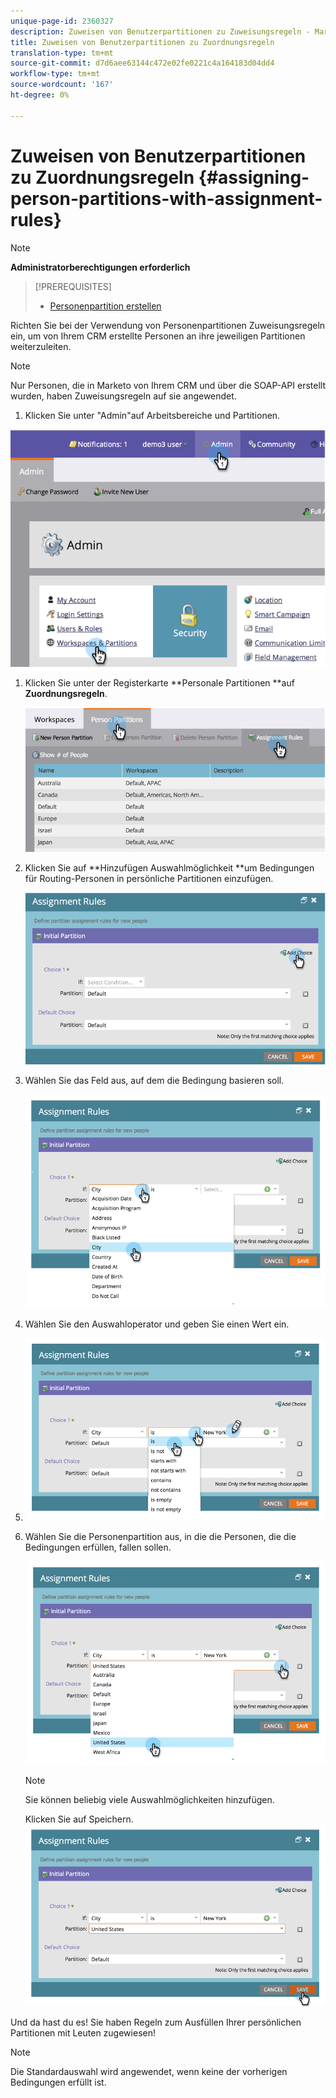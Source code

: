 ```yaml
---
unique-page-id: 2360327
description: Zuweisen von Benutzerpartitionen zu Zuweisungsregeln - MarketingToDocs - Produktdokumentation
title: Zuweisen von Benutzerpartitionen zu Zuordnungsregeln
translation-type: tm+mt
source-git-commit: d7d6aee63144c472e02fe0221c4a164183d04dd4
workflow-type: tm+mt
source-wordcount: '167'
ht-degree: 0%

---
```



# Zuweisen von Benutzerpartitionen zu Zuordnungsregeln {#assigning-person-partitions-with-assignment-rules}

>[!NOTE]
>
>**Administratorberechtigungen erforderlich**

>[!PREREQUISITES]
>
>* [Personenpartition erstellen](create-a-person-partition.md)

>



Richten Sie bei der Verwendung von Personenpartitionen Zuweisungsregeln ein, um von Ihrem CRM erstellte Personen an ihre jeweiligen Partitionen weiterzuleiten.

>[!NOTE]
>
>Nur Personen, die in Marketo von Ihrem CRM und über die SOAP-API erstellt wurden, haben Zuweisungsregeln auf sie angewendet.

1. Klicken Sie unter &quot;Admin&quot;auf Arbeitsbereiche und Partitionen.

![](assets/image2014-9-17-10-3a32-3a55.png)

1. Klicken Sie unter der Registerkarte **Personale Partitionen **auf **Zuordnungsregeln**.

   ![](assets/two-6.png)

1. Klicken Sie auf **Hinzufügen Auswahlmöglichkeit **um Bedingungen für Routing-Personen in persönliche Partitionen einzufügen.

   ![](assets/three-6.png)

1. Wählen Sie das Feld aus, auf dem die Bedingung basieren soll.

   ![](assets/four-5.png)

1. Wählen Sie den Auswahloperator und geben Sie einen Wert ein.
1. ![](assets/five-1.png)

1. Wählen Sie die Personenpartition aus, in die die Personen, die die Bedingungen erfüllen, fallen sollen.

   ![](assets/six-1.png)

   >[!NOTE]
   >
   >
   >Sie können beliebig viele Auswahlmöglichkeiten hinzufügen.

   Klicken Sie auf Speichern.
   ![](assets/seven.png)

Und da hast du es! Sie haben Regeln zum Ausfüllen Ihrer persönlichen Partitionen mit Leuten zugewiesen!

>[!NOTE]
>
>Die Standardauswahl wird angewendet, wenn keine der vorherigen Bedingungen erfüllt ist.

